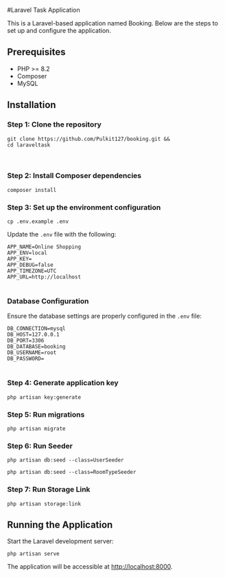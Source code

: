#Laravel Task Application

This is a Laravel-based application named Booking. Below are the steps to set up and configure the application.

## Prerequisites

- PHP >= 8.2
- Composer
- MySQL

## Installation

### Step 1: Clone the repository

<pre>
<code>git clone https://github.com/Pulkit127/booking.git && 
cd laraveltask
</code>

</pre>

### Step 2: Install Composer dependencies

<pre>
<code>composer install</code>
</pre>

### Step 3: Set up the environment configuration

<pre>
<code>cp .env.example .env</code>
</pre>

Update the `.env` file with the following:

<pre>
<code>APP_NAME=Online Shopping
APP_ENV=local
APP_KEY=
APP_DEBUG=false
APP_TIMEZONE=UTC
APP_URL=http://localhost
</code>
</pre>

### Database Configuration

Ensure the database settings are properly configured in the `.env` file:

<pre>
<code>DB_CONNECTION=mysql
DB_HOST=127.0.0.1
DB_PORT=3306
DB_DATABASE=booking
DB_USERNAME=root
DB_PASSWORD=
</code>
</pre>

### Step 4: Generate application key

<pre>
<code>php artisan key:generate</code>
</pre>

### Step 5: Run migrations

<pre>
<code>php artisan migrate</code>
</pre>

### Step 6: Run Seeder

<pre>
<code>php artisan db:seed --class=UserSeeder</code>
</pre>

<pre>
<code>php artisan db:seed --class=RoomTypeSeeder</code>
</pre>

### Step 7: Run Storage Link

<pre>
<code>php artisan storage:link</code>
</pre>

## Running the Application

Start the Laravel development server:

<pre>
<code>php artisan serve</code>
</pre>

The application will be accessible at [http://localhost:8000](http://localhost:8000).

